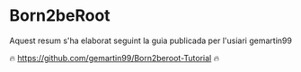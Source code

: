 # Born2beRoot

Aquest resum s'ha elaborat seguint la guia publicada per l'usiari gemartin99

🔥 https://github.com/gemartin99/Born2beroot-Tutorial 🔥
